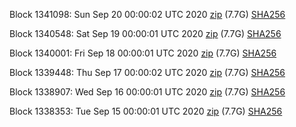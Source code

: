 Block 1341098: Sun Sep 20 00:00:02 UTC 2020 [zip](https://dash-bootstrap.ams3.digitaloceanspaces.com/mainnet/2020-09-20/bootstrap.dat.zip) (7.7G) [SHA256](https://dash-bootstrap.ams3.digitaloceanspaces.com/mainnet/2020-09-20/sha256.txt)

Block 1340548: Sat Sep 19 00:00:01 UTC 2020 [zip](https://dash-bootstrap.ams3.digitaloceanspaces.com/mainnet/2020-09-19/bootstrap.dat.zip) (7.7G) [SHA256](https://dash-bootstrap.ams3.digitaloceanspaces.com/mainnet/2020-09-19/sha256.txt)

Block 1340001: Fri Sep 18 00:00:01 UTC 2020 [zip](https://dash-bootstrap.ams3.digitaloceanspaces.com/mainnet/2020-09-18/bootstrap.dat.zip) (7.7G) [SHA256](https://dash-bootstrap.ams3.digitaloceanspaces.com/mainnet/2020-09-18/sha256.txt)

Block 1339448: Thu Sep 17 00:00:02 UTC 2020 [zip](https://dash-bootstrap.ams3.digitaloceanspaces.com/mainnet/2020-09-17/bootstrap.dat.zip) (7.7G) [SHA256](https://dash-bootstrap.ams3.digitaloceanspaces.com/mainnet/2020-09-17/sha256.txt)

Block 1338907: Wed Sep 16 00:00:01 UTC 2020 [zip](https://dash-bootstrap.ams3.digitaloceanspaces.com/mainnet/2020-09-16/bootstrap.dat.zip) (7.7G) [SHA256](https://dash-bootstrap.ams3.digitaloceanspaces.com/mainnet/2020-09-16/sha256.txt)

Block 1338353: Tue Sep 15 00:00:01 UTC 2020 [zip](https://dash-bootstrap.ams3.digitaloceanspaces.com/mainnet/2020-09-15/bootstrap.dat.zip) (7.7G) [SHA256](https://dash-bootstrap.ams3.digitaloceanspaces.com/mainnet/2020-09-15/sha256.txt)
